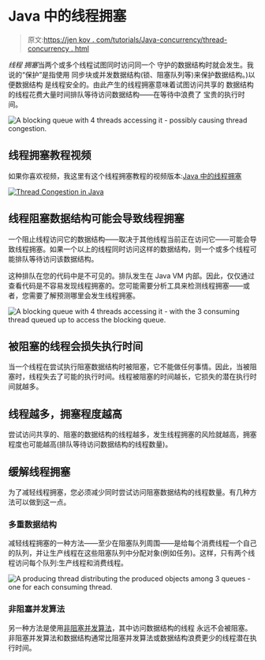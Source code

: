 # Java 中的线程拥塞

> 原文:[https://jen kov . com/tutorials/Java-concurrency/thread-concurrency . html](https://jenkov.com/tutorials/java-concurrency/thread-congestion.html)

*线程* *拥塞*当两个或多个线程试图同时访问同一个 守护的数据结构时就会发生。我说的“保护”是指使用 同步块或并发数据结构(锁、阻塞队列等)来保护数据结构。)以便数据结构 是线程安全的。由此产生的线程拥塞意味着试图访问共享的 数据结构的线程花费大量时间排队等待访问数据结构——在等待中浪费了 宝贵的执行时间。

![A blocking queue with 4 threads accessing it - possibly causing thread congestion.](../Images/fef8b3d27661c337273b380c427df60f.png)

## 线程拥塞教程视频

如果你喜欢视频，我这里有这个线程拥塞教程的视频版本:[Java 中的线程拥塞](https://www.youtube.com/watch?v=DqpPRxCmxrM&list=PLL8woMHwr36EDxjUoCzboZjedsnhLP1j4&index=22" "Thread Congestion in Java")

[![Thread Congestion in Java](../Images/bb4a44327f62fbdbdf9091be726b0d8d.png)](https://www.youtube.com/watch?v=DqpPRxCmxrM&list=PLL8woMHwr36EDxjUoCzboZjedsnhLP1j4&index=22" "Thread Congestion in Java")

## 线程阻塞数据结构可能会导致线程拥塞

一个阻止线程访问它的数据结构——取决于其他线程当前正在访问它——可能会导致线程拥塞。如果一个以上的线程同时访问这样的数据结构，则一个或多个线程可能排队等待访问该数据结构。

这种排队在您的代码中是不可见的。排队发生在 Java VM 内部。因此，仅仅通过查看代码是不容易发现线程拥塞的。您可能需要分析工具来检测线程拥塞——或者，您需要了解预测哪里会发生线程拥塞。

![A blocking queue with 4 threads accessing it - with the 3 consuming thread queued up to access the blocking queue.](../Images/9a5bfba9254bdc7ddf111f1b4b4d6ece.png)

## 被阻塞的线程会损失执行时间

当一个线程在尝试执行阻塞数据结构时被阻塞，它不能做任何事情。因此，当被阻塞时，线程失去了可能的执行时间。线程被阻塞的时间越长，它损失的潜在执行时间就越多。

## 线程越多，拥塞程度越高

尝试访问共享的、阻塞的数据结构的线程越多，发生线程拥塞的风险就越高，拥塞程度也可能越高(排队等待访问数据结构的线程数量)。

## 缓解线程拥塞

为了减轻线程拥塞，您必须减少同时尝试访问阻塞数据结构的线程数量。有几种方法可以做到这一点。

### 多重数据结构

减轻线程拥塞的一种方法——至少在阻塞队列周围——是给每个消费线程一个自己的队列，并让生产线程在这些阻塞队列中分配对象(例如任务)。这样，只有两个线程访问每个队列:生产线程和消费线程。

![A producing thread distributing the produced objects among 3 queues - one for each consuming thread.](../Images/ae49684edba4013b9d6a5455ae7adb68.png)

### 非阻塞并发算法

另一种方法是使用[非阻塞并发算法](non-blocking-algorithms.html)，其中访问数据结构的线程 永远不会被阻塞。非阻塞并发算法和数据结构通常比阻塞并发算法或数据结构浪费更少的线程潜在执行时间。